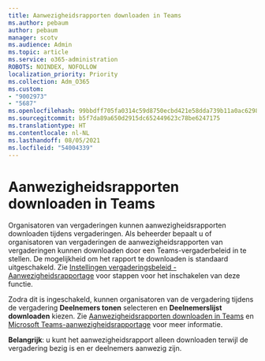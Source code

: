 ```yaml
---
title: Aanwezigheidsrapporten downloaden in Teams
ms.author: pebaum
author: pebaum
manager: scotv
ms.audience: Admin
ms.topic: article
ms.service: o365-administration
ROBOTS: NOINDEX, NOFOLLOW
localization_priority: Priority
ms.collection: Adm_O365
ms.custom:
- "9002973"
- "5687"
ms.openlocfilehash: 99bbdff705fa0314c59d8750ecbd421e58dda739b11a0ac6298e15aa03fd8e47
ms.sourcegitcommit: b5f7da89a650d2915dc652449623c78be6247175
ms.translationtype: HT
ms.contentlocale: nl-NL
ms.lasthandoff: 08/05/2021
ms.locfileid: "54004339"
---
```

# <a name="download-attendance-reports-in-teams"></a>Aanwezigheidsrapporten downloaden in Teams

Organisatoren van vergaderingen kunnen aanwezigheidsrapporten downloaden tijdens vergaderingen. Als beheerder bepaalt u of organisatoren van vergaderingen de aanwezigheidsrapporten van vergaderingen kunnen downloaden door een Teams-vergaderbeleid in te stellen. De mogelijkheid om het rapport te downloaden is standaard uitgeschakeld. Zie [Instellingen vergaderingsbeleid - Aanwezigheidsrapportage](https://docs.microsoft.com/microsoftteams/meeting-policies-in-teams#meeting-policy-settings---meeting-attendance-report) voor stappen voor het inschakelen van deze functie.

Zodra dit is ingeschakeld, kunnen organisatoren van de vergadering tijdens de vergadering **Deelnemers tonen** selecteren en **Deelnemerslijst downloaden** kiezen. Zie [Aanwezigheidsrapporten downloaden in Teams](https://support.office.com/article/download-attendance-reports-in-teams-ae7cf170-530c-47d3-84c1-3aedac74d310) en [Microsoft Teams-aanwezigheidsrapportage](https://docs.microsoft.com/microsoftteams/teams-analytics-and-reports/meeting-attendance-report) voor meer informatie.

**Belangrijk**: u kunt het aanwezigheidsrapport alleen downloaden terwijl de vergadering bezig is en er deelnemers aanwezig zijn.